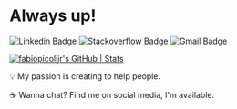 ﻿ # Always up!
[![Linkedin Badge](http://img.shields.io/badge/-fabiopicolijr-5c5c57?style=flat-square&logo=Linkedin&logoColor=black&link=https://www.linkedin.com/in/fabiopicolijr/)](https://www.linkedin.com/in/fabiopicolijr/)
 [![Stackoverflow Badge](http://img.shields.io/badge/-Stackoverflow-5c5c57?style=flat-square&logo=Stackoverflow&logoColor=black&link=https://stackoverflow.com/users/13911812/fabiopicolijr?tab=profile)](https://stackoverflow.com/users/13911812/fabiopicolijr?tab=profile)
[![Gmail Badge](http://img.shields.io/badge/-fabiopicolijr@gmail.com-5c5c57?style=flat-square&logo=Gmail&logoColor=redlink=mailto:fabiopicolijr@gmail.com)](mailto:fabiopicolijr@gmail.com)

[![fabiopicolijr's GitHub | Stats](https://stats.quine.sh/fabiopicolijr/github?theme=dark)](https://quine.sh)

💡  My passion is creating to help people.

☕️  Wanna chat? Find me on social media, I'm available.
